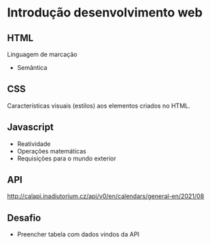 # Introdução desenvolvimento web

## HTML

Linguagem de marcação

- Semântica

## CSS

Características visuais (estilos) aos elementos criados no HTML.

## Javascript

- Reatividade
- Operações matemáticas
- Requisições para o mundo exterior

## API

http://calapi.inadiutorium.cz/api/v0/en/calendars/general-en/2021/08

## Desafio

- Preencher tabela com dados vindos da API